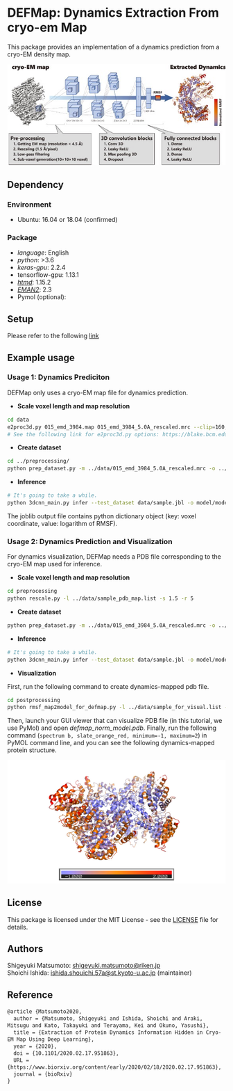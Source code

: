 # DEFMap: Dynamics Extraction From cryo-em Map

This package provides an implementation of a dynamics prediction from a cryo-EM density map.

<div align="center">
  <img src="./img/DEFMap_summary.jpg">
</div>

## Dependency

### Environment

- Ubuntu: 16.04 or 18.04 (confirmed)

### Package

- *language*: English
- *python*: >3.6
- *keras-gpu*: 2.2.4
- tensorflow-gpu: 1.13.1
- *[htmd](https://software.acellera.com/academic-download-htmd.html)*: 1.15.2
- *[EMAN2](https://blake.bcm.edu/emanwiki/EMAN2)*: 2.3
- Pymol (optional):

## Setup
Please refer to the following [link](doc/setup.md)

## Example usage

### Usage 1: Dynamics Prediciton
DEFMap only uses a cryo-EM map file for dynamics prediction.

- **Scale voxel length and map resolution**

```bash
cd data
e2proc3d.py 015_emd_3984.map 015_emd_3984_5.0A_rescaled.mrc --clip=160,160,160 --scale=0.9 --process=filter.lowpass.gauss:cutoff_freq=0.2
# See the following link for e2proc3d.py options: https://blake.bcm.edu/emanwiki/EMAN2/Programs/e2proc3d
```

- **Create dataset**  

```bash
cd ../preprocessing/
python prep_dataset.py -m ../data/015_emd_3984_5.0A_rescaled.mrc -o ../data/sample.jbl -p
```

- **Inference**

```bash
# It's going to take a while.
python 3dcnn_main.py infer --test_dataset data/sample.jbl -o model/model.h5 --prediction_output result/prediction.jbl
```

The joblib output file contains python dictionary object (key: voxel coordinate, value: logarithm of RMSF).

### Usage 2: Dynamics Prediction and Visualization
For dynamics visualization, DEFMap needs a PDB file corresponding to the cryo-EM map used for inference. 

- **Scale voxel length and map resolution**  
```bash
cd preprocessing
python rescale.py -l ../data/sample_pdb_map.list -s 1.5 -r 5
```

- **Create dataset**  
```bash
python prep_dataset.py -m ../data/015_emd_3984_5.0A_rescaled.mrc -o ../data/sample.jbl -p
```

- **Inference**  

```bash
# It's going to take a while.
python 3dcnn_main.py infer --test_dataset data/sample.jbl -o model/model.h5 --prediction_output result/prediction.jbl
```

- **Visualization**  

First, run the following command to create dynamics-mapped pdb file.
```bash
cd postprocessing
python rmsf_map2model_for_defmap.py -l ../data/sample_for_visual.list -p ../result/prediction.jbl --normalize
```

Then, launch your GUI viewer that can visualize PDB file (in this tutorial, we use PyMol) and open *defmap_norm_model.pdb*.
Finally, run the following command (`spectrum b, slate_orange_red, minimum=-1, maximum=2`) in PyMOL command line, and you can see the following dynamics-mapped protein structure.

<div align="center">
  <img src="img/dynamics_mapped_protein.jpg">
</div>

## License
This package is licensed under the MIT License - see the [LICENSE](LICENSE) file for details.

## Authors
Shigeyuki Matsumoto: shigeyuki.matsumoto@riken.jp  
Shoichi Ishida: ishida.shouichi.57a@st.kyoto-u.ac.jp (maintainer)  

## Reference
```
@article {Matsumoto2020,
  author = {Matsumoto, Shigeyuki and Ishida, Shoichi and Araki, Mitsugu and Kato, Takayuki and Terayama, Kei and Okuno, Yasushi},
  title = {Extraction of Protein Dynamics Information Hidden in Cryo-EM Map Using Deep Learning},
  year = {2020},
  doi = {10.1101/2020.02.17.951863},
  URL = {https://www.biorxiv.org/content/early/2020/02/18/2020.02.17.951863},
  journal = {bioRxiv}
}
```
